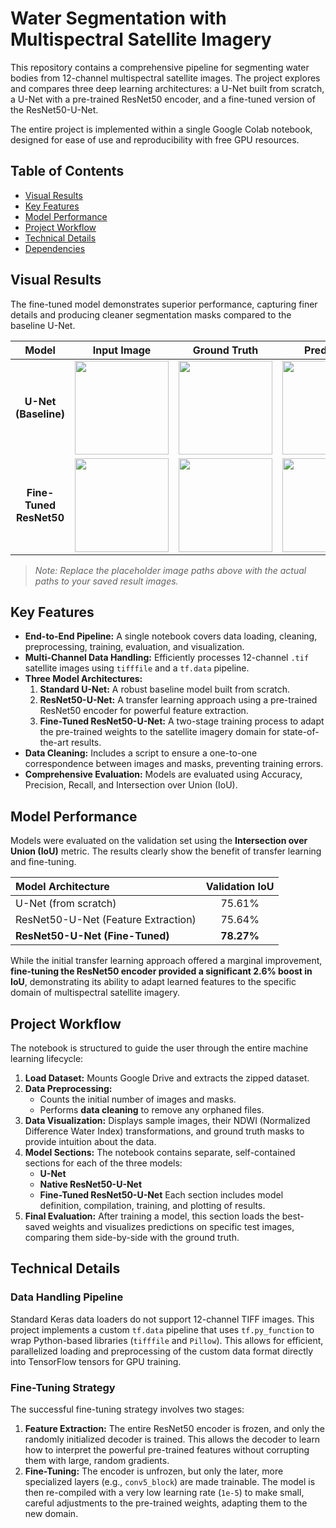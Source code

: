 # Water Segmentation with Multispectral Satellite Imagery

This repository contains a comprehensive pipeline for segmenting water bodies from 12-channel multispectral satellite images. The project explores and compares three deep learning architectures: a U-Net built from scratch, a U-Net with a pre-trained ResNet50 encoder, and a fine-tuned version of the ResNet50-U-Net.

The entire project is implemented within a single Google Colab notebook, designed for ease of use and reproducibility with free GPU resources.

## Table of Contents
- [Visual Results](#visual-results)
- [Key Features](#key-features)
- [Model Performance](#model-performance)
- [Project Workflow](#project-workflow)
- [Technical Details](#technical-details)
- [Dependencies](#dependencies)

## Visual Results

The fine-tuned model demonstrates superior performance, capturing finer details and producing cleaner segmentation masks compared to the baseline U-Net.

| Model | Input Image | Ground Truth | Prediction | Overlay |
| :---: | :---: | :---: | :---: | :---: |
| **U-Net (Baseline)** | <img src="assets/unet_input.png" width="150"> | <img src="assets/unet_ground_truth.png" width="150"> | <img src="assets/unet_prediction.png" width="150"> | <img src="assets/unet_overlay.png" width="150"> |
| **Fine-Tuned ResNet50** | <img src="assets/finetuned_input.png" width="150"> | <img src="assets/finetuned_ground_truth.png" width="150"> | <img src="assets/finetuned_prediction.png" width="150"> | <img src="assets/finetuned_overlay.png" width="150"> |
> *Note: Replace the placeholder image paths above with the actual paths to your saved result images.*

## Key Features

- **End-to-End Pipeline:** A single notebook covers data loading, cleaning, preprocessing, training, evaluation, and visualization.
- **Multi-Channel Data Handling:** Efficiently processes 12-channel `.tif` satellite images using `tifffile` and a `tf.data` pipeline.
- **Three Model Architectures:**
    1.  **Standard U-Net:** A robust baseline model built from scratch.
    2.  **ResNet50-U-Net:** A transfer learning approach using a pre-trained ResNet50 encoder for powerful feature extraction.
    3.  **Fine-Tuned ResNet50-U-Net:** A two-stage training process to adapt the pre-trained weights to the satellite imagery domain for state-of-the-art results.
- **Data Cleaning:** Includes a script to ensure a one-to-one correspondence between images and masks, preventing training errors.
- **Comprehensive Evaluation:** Models are evaluated using Accuracy, Precision, Recall, and Intersection over Union (IoU).

## Model Performance

Models were evaluated on the validation set using the **Intersection over Union (IoU)** metric. The results clearly show the benefit of transfer learning and fine-tuning.

| Model Architecture | Validation IoU |
| :--- | :---: |
| U-Net (from scratch) | 75.61% |
| ResNet50-U-Net (Feature Extraction) | 75.64% |
| **ResNet50-U-Net (Fine-Tuned)** | **78.27%** |

While the initial transfer learning approach offered a marginal improvement, **fine-tuning the ResNet50 encoder provided a significant 2.6% boost in IoU**, demonstrating its ability to adapt learned features to the specific domain of multispectral satellite imagery.


## Project Workflow

The notebook is structured to guide the user through the entire machine learning lifecycle:

1.  **Load Dataset:** Mounts Google Drive and extracts the zipped dataset.
2.  **Data Preprocessing:**
    -   Counts the initial number of images and masks.
    -   Performs **data cleaning** to remove any orphaned files.
3.  **Data Visualization:** Displays sample images, their NDWI (Normalized Difference Water Index) transformations, and ground truth masks to provide intuition about the data.
4.  **Model Sections:** The notebook contains separate, self-contained sections for each of the three models:
    -   **U-Net**
    -   **Native ResNet50-U-Net**
    -   **Fine-Tuned ResNet50-U-Net**
    Each section includes model definition, compilation, training, and plotting of results.
5.  **Final Evaluation:** After training a model, this section loads the best-saved weights and visualizes predictions on specific test images, comparing them side-by-side with the ground truth.

## Technical Details

### Data Handling Pipeline
Standard Keras data loaders do not support 12-channel TIFF images. This project implements a custom `tf.data` pipeline that uses `tf.py_function` to wrap Python-based libraries (`tifffile` and `Pillow`). This allows for efficient, parallelized loading and preprocessing of the custom data format directly into TensorFlow tensors for GPU training.

### Fine-Tuning Strategy
The successful fine-tuning strategy involves two stages:
1.  **Feature Extraction:** The entire ResNet50 encoder is frozen, and only the randomly initialized decoder is trained. This allows the decoder to learn how to interpret the powerful pre-trained features without corrupting them with large, random gradients.
2.  **Fine-Tuning:** The encoder is unfrozen, but only the later, more specialized layers (e.g., `conv5_block`) are made trainable. The model is then re-compiled with a very low learning rate (`1e-5`) to make small, careful adjustments to the pre-trained weights, adapting them to the new domain.

#

